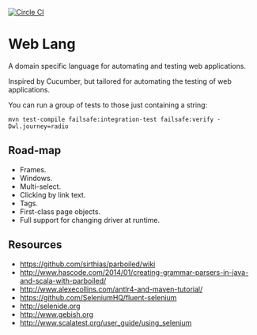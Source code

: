 [![Circle CI](https://circleci.com/gh/alexec/web-lang.svg?style=svg)](https://circleci.com/gh/selenium-webdriver-in-practice/source)
# Web Lang

A domain specific language for automating and testing web applications.

Inspired by Cucumber, but tailored for automating the testing of web applications.

You can run a group of tests to those just containing a string:

~~~
mvn test-compile failsafe:integration-test failsafe:verify -Dwl.journey=radio
~~~

## Road-map

* Frames.
* Windows.
* Multi-select.
* Clicking by link text.
* Tags.
* First-class page objects.
* Full support for changing driver at runtime.

## Resources

* https://github.com/sirthias/parboiled/wiki
* http://www.hascode.com/2014/01/creating-grammar-parsers-in-java-and-scala-with-parboiled/
* http://www.alexecollins.com/antlr4-and-maven-tutorial/
* https://github.com/SeleniumHQ/fluent-selenium
* http://selenide.org
* http://www.gebish.org
* http://www.scalatest.org/user_guide/using_selenium